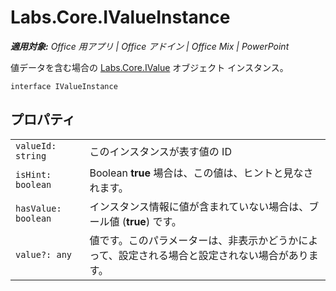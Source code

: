 
# <a name="labs.core.ivalueinstance"></a>Labs.Core.IValueInstance

 _**適用対象:** Office 用アプリ | Office アドイン | Office Mix | PowerPoint_

値データを含む場合の [Labs.Core.IValue](../../reference/office-mix/labs.core.ivalue.md) オブジェクト インスタンス。

```
interface IValueInstance
```


## <a name="properties"></a>プロパティ


|||
|:-----|:-----|
| `valueId: string`|このインスタンスが表す値の ID |
| `isHint: boolean`|Boolean  **true** 場合は、この値は、ヒントと見なされます。|
| `hasValue: boolean`|インスタンス情報に値が含まれていない場合は、ブール値 (**true**) です。|
| `value?: any`|値です。このパラメーターは、非表示かどうかによって、設定される場合と設定されない場合があります。|
